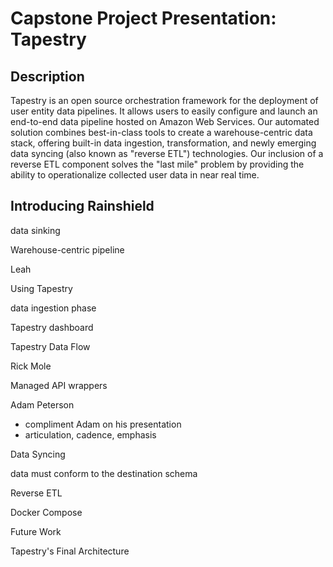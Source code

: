 # Capstone Project Presentation: Tapestry

## Description

Tapestry is an open source orchestration framework for the deployment of user entity data pipelines. It allows users to easily configure and launch an end-to-end data pipeline hosted on Amazon Web Services. Our automated solution combines best-in-class tools to create a warehouse-centric data stack, offering built-in data ingestion, transformation, and newly emerging data syncing (also known as "reverse ETL") technologies. Our inclusion of a reverse ETL component solves the "last mile" problem by providing the ability to operationalize collected user data in near real time.

## Introducing Rainshield

data sinking

Warehouse-centric pipeline

Leah

Using Tapestry

data ingestion phase

Tapestry dashboard

Tapestry Data Flow

Rick Mole

Managed API wrappers

Adam Peterson

- compliment Adam on his presentation
- articulation, cadence, emphasis

Data Syncing

data must conform to the destination schema

Reverse ETL

Docker Compose

Future Work

Tapestry's Final Architecture
